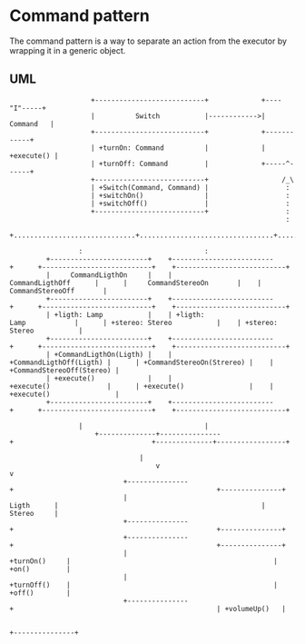 # Command pattern #
The command pattern is a way to separate an action from the executor by wrapping it in a generic object.

## UML ##
                        +---------------------------+             +----"I"-----+
                        |          Switch           |------------>|  Command   |
                        +---------------------------+             +------------+
                        | +turnOn: Command          |             | +execute() |
                        | +turnOff: Command         |             +-----^------+
                        +---------------------------+                  /_\
                        | +Switch(Command, Command) |                   :
                        | +switchOn()               |                   :
                        | +switchOff()              |                   :
                        +---------------------------+                   :
                                                                        :
                         +..............................+.................................+..................................+
                         :                              :                                 :                                  :
             +------------------------+    +-------------------------+      +---------------------------+    +---------------------------+
             |     CommandLigthOn     |    |    CommandLigthOff      |      |     CommandStereoOn       |    |    CommandStereoOff       |
             +------------------------+    +-------------------------+      +---------------------------+    +---------------------------+
             | +ligth: Lamp           |    | +ligth: Lamp            |      | +stereo: Stereo           |    | +stereo: Stereo           |
             +------------------------+    +-------------------------+      +---------------------------+    +---------------------------+
             | +CommandLigthOn(Ligth) |    | +CommandLigthOff(Ligth) |      | +CommandStereoOn(Strereo) |    | +CommandStereoOff(Stereo) |
             | +execute()             |    | +execute()              |      | +execute()                |    | +execute()                |
             +------------------------+    +-------------------------+      +---------------------------+    +---------------------------+
                         |                              |                                  |                                |
                         +--------------+---------------+                                  +--------------+-----------------+
                                        |                                                                 |
                                        v                                                                 v
                                +---------------+                                                  +---------------+
                                |    Ligth      |                                                  |    Stereo     |
                                +---------------+                                                  +---------------+
                                +---------------+                                                  +---------------+
                                | +turnOn()     |                                                  | +on()         |
                                | +turnOff()    |                                                  | +off()        |
                                +---------------+                                                  | +volumeUp()   |
                                                                                                   +---------------+

